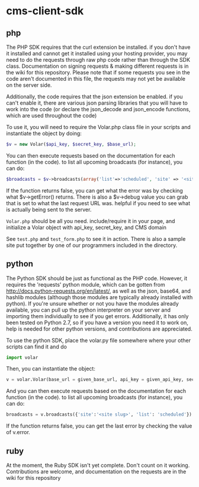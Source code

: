 cms-client-sdk
==============

php
---

The PHP SDK requires that the curl extension be installed.  if you don't have it installed and cannot get it installed using your hosting provider, you may need to do the requests through raw php code rather than through the SDK class.  Documentation on signing requests & making different requests is in the wiki for this repository.  Please note that if some requests you see in the code aren't documented in this file, the requests may not yet be available on the server side.

Additionally, the code requires that the json extension be enabled.  if you can't enable it, there are various json parsing libraries that you will have to work into the code (or declare the json_decode and json_encode functions, which are used throughout the code)

To use it, you will need to require the Volar.php class file in your scripts and instantiate the object by doing:

```php
$v = new Volar($api_key, $secret_key, $base_url);
```

You can then execute requests based on the documentation for each function (in the code).  to list all upcoming
broadcasts (for instance), you can do:

```php
$broadcasts = $v->broadcasts(array('list'=>'scheduled', 'site' => '<site slug>'));
```

If the function returns false, you can get what the error was by checking what $v->getError() returns.  There is also a $v->debug value you can grab that is set to what the last request URL was.  helpful if you need to see what is actually being sent to the server.

`Volar.php` should be all you need.  include/require it in your page, and initialize a Volar object with api_key, secret_key, and CMS domain

See `test.php` and `test_form.php` to see it in action.  There is also a sample site put together by one of our programmers included in the directory.

python
------
The Python SDK should be just as functional as the PHP code.  However, it requires the 'requests' python module, which can be gotten from http://docs.python-requests.org/en/latest/, as well as the json, base64, and hashlib modules (although those modules are typically already installed with python).  If you're unsure whether or not you have the modules already available, you can pull up the python interpreter on your server and importing them individually to see if you get errors.  Additionally, it has only been tested on Python 2.7, so if you have a version you need it to work on, help is needed for other python versions, and contributions are appreciated.

To use the python SDK, place the volar.py file somewhere where your other scripts can find it and do

```python
import volar
```

Then, you can instantiate the object:

```python
v = volar.Volar(base_url = given_base_url, api_key = given_api_key, secret = given_secret_key)
```

And you can then execute requests based on the documentation for each function (in the code).  to list all upcoming broadcasts (for instance), you can do:

```python
broadcasts = v.broadcasts({'site':'<site slug>', 'list': 'scheduled'})
```

If the function returns false, you can get the last error by checking the value of v.error.

ruby
----
At the moment, the Ruby SDK isn't yet complete.  Don't count on it working.  Contributions are welcome, and documentation on the requests are in the wiki for this repository